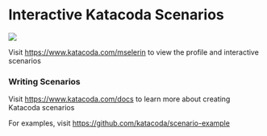 # Interactive Katacoda Scenarios

[![](http://shields.katacoda.com/katacoda/mselerin/count.svg)](https://www.katacoda.com/mselerin "Get your profile on Katacoda.com")

Visit https://www.katacoda.com/mselerin to view the profile and interactive scenarios

### Writing Scenarios
Visit https://www.katacoda.com/docs to learn more about creating Katacoda scenarios

For examples, visit https://github.com/katacoda/scenario-example
